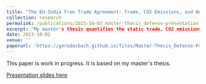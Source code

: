 ```yaml
---
title: "The EU-India Free Trade Agreement: Trade, CO2 Emissions, and Welfare Effects under the Carbon Border Adjustment Mechanism"
collection: research
permalink: /publications/2023-10-02_master-thesis_defense-presentation
excerpt: 'My master's thesis quantifies the static trade, CO2 emissions, and welfare effects associated with a phase-in of the Carbon Border Adjustment Mechanism (CBAM) and the EU-India Free Trade Agreement. A general equilibrium model relying on the Armington assumption as a motive for trade is used to evaluate both counterfactual general equilibrium policy changes, ex-ante. Then, the effects of the CBAM are compared to the effects of the EU-India FTA. Multilateral country-sector level data on trade flows and CO2 emissions stem from the OECD Inter-Country Input-Output Tables (ICIO) and the Trade in Embodied CO2 Database (TECO2).'
date: 2023-10-02
venue: ''
paperurl: 'https://gerodasbach.github.io/files/Master-Thesis_Defense-Presentation.pdf'
---
```

This paper is work in progress. It is based on my master's thesis. 

[Presentation slides here](https://gerodasbach.github.io/files/Master-Thesis_Defense-Presentation.pdf)


